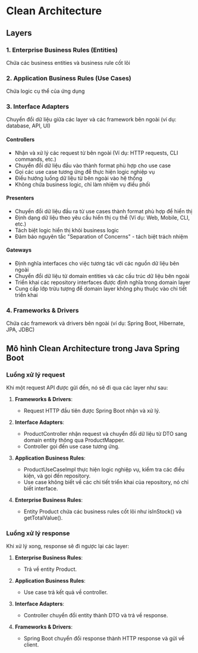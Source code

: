 # Clean Architecture

## Layers

### 1. Enterprise Business Rules (Entities)
Chứa các business entities và business rule cốt lõi

### 2. Application Business Rules (Use Cases)
Chứa logic cụ thể của ứng dụng

### 3. Interface Adapters
Chuyển đổi dữ liệu giữa các layer và các framework bên ngoài (ví dụ: database, API, UI)

#### Controllers
- Nhận và xử lý các request từ bên ngoài (Ví dụ: HTTP requests, CLI commands, etc.)
- Chuyển đổi dữ liệu đầu vào thành format phù hợp cho use case
- Gọi các use case tương ứng để thực hiện logic nghiệp vụ
- Điều hướng luồng dữ liệu từ bên ngoài vào hệ thống
- Không chứa business logic, chỉ làm nhiệm vụ điều phối

#### Presenters
- Chuyển đổi dữ liệu đầu ra từ use cases thành format phù hợp để hiển thị
- Định dạng dữ liệu theo yêu cầu hiển thị cụ thể (Ví dụ: Web, Mobile, CLI, etc.)
- Tách biệt logic hiển thị khỏi business logic
- Đảm bảo nguyên tắc "Separation of Concerns" - tách biệt trách nhiệm

#### Gateways
- Định nghĩa interfaces cho việc tương tác với các nguồn dữ liệu bên ngoài
- Chuyển đổi dữ liệu từ domain entities và các cấu trúc dữ liệu bên ngoài
- Triển khai các repository interfaces được định nghĩa trong domain layer
- Cung cấp lớp trừu tượng để domain layer không phụ thuộc vào chi tiết triển khai

### 4. Frameworks & Drivers
Chứa các framework và drivers bên ngoài (ví dụ: Spring Boot, Hibernate, JPA, JDBC)

## Mô hình Clean Architecture trong Java Spring Boot

### Luồng xử lý request

Khi một request API được gửi đến, nó sẽ đi qua các layer như sau:

1. **Frameworks & Drivers**: 
   - Request HTTP đầu tiên được Spring Boot nhận và xử lý.

2. **Interface Adapters**:
   - ProductController nhận request và chuyển đổi dữ liệu từ DTO sang domain entity thông qua ProductMapper.
   - Controller gọi đến use case tương ứng.

3. **Application Business Rules**:
   - ProductUseCaseImpl thực hiện logic nghiệp vụ, kiểm tra các điều kiện, và gọi đến repository.
   - Use case không biết về các chi tiết triển khai của repository, nó chỉ biết interface.

4. **Enterprise Business Rules**:
   - Entity Product chứa các business rules cốt lõi như isInStock() và getTotalValue().

### Luồng xử lý response

Khi xử lý xong, response sẽ đi ngược lại các layer:

1. **Enterprise Business Rules**: 
   - Trả về entity Product.

2. **Application Business Rules**: 
   - Use case trả kết quả về controller.

3. **Interface Adapters**: 
   - Controller chuyển đổi entity thành DTO và trả về response.

4. **Frameworks & Drivers**: 
   - Spring Boot chuyển đổi response thành HTTP response và gửi về client.